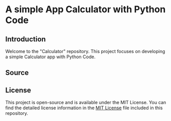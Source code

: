 # A simple App Calculator with Python Code

## Introduction

Welcome to the "Calculator" repository. 
This project focuses on developing a simple Calculator app with Python Code.

## Source


## License

This project is open-source and is available under the MIT License. You can find the detailed license information in the [MIT License](LICENSE) file included in this repository.
